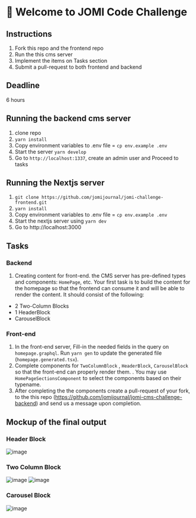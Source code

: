 # 🚀 Welcome to JOMI Code Challenge

## Instructions

1. Fork this repo and the frontend repo
2. Run the this cms server
3. Implement the items on Tasks section
4. Submit a pull-request to both frontend and backend

## Deadline
6 hours

## Running the backend cms server

1. clone repo
2. `yarn install`
3. Copy environment variables to .env file = `cp env.example .env`
4. Start the server `yarn develop`
5. Go to `http://localhost:1337`, create an admin user and Proceed to tasks

## Running the Nextjs server

1. `git clone https://github.com/jomijournal/jomi-challenge-frontend.git`
2. `yarn install`
3. Copy environment variables to .env file = `cp env.example .env`
4. Start the nextjs server using `yarn dev`
5. Go to http://localhost:3000

## Tasks

### Backend

1. Creating content for front-end. the CMS server has pre-defined types and components: `HomePage`, etc. Your first task is to build the content for the homepage so that the frontend can consume it and will be able to render the content. It should consist of the following:

- 2 Two-Column Blocks
- 1 HeaderBlock
- CarouselBlock 

### Front-end

1. In the front-end server, Fill-in the needed fields in the query on `homepage.graphql`. Run `yarn gen` to update the generated file (`homepage.generated.tsx`).
2. Complete components for `TwoColumnBlock` , `HeaderBlock`, `CarouselBlock` so that the front-end can properly render them. . You may use `HomePageSectionsComponent` to select the components based on their typename.
3. After completing the the components create a pull-request of your fork, to the this repo (https://github.com/jomijournal/jomi-cms-challenge-backend) and send us a message upon completion.

## Mockup of the final output
### Header Block
![image](https://user-images.githubusercontent.com/10172560/164224358-9de2789a-0c3e-4a5d-aa56-68129194e104.png)

### Two Column Block
![image](https://user-images.githubusercontent.com/10172560/164224267-b39ebb80-e0c6-42cd-8e39-6d296ca52e07.png)
![image](https://user-images.githubusercontent.com/10172560/164224300-ff257823-b477-4a78-ace3-acf8fcee6276.png)

### Carousel Block
![image](https://user-images.githubusercontent.com/10172560/164224408-ef0703ef-d774-4ed2-8b56-4225614c455f.png)
